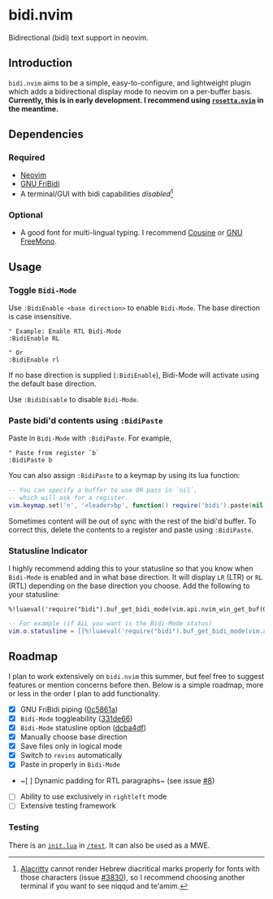 # bidi.nvim

Bidirectional (bidi) text support in neovim.

## Introduction

`bidi.nvim` aims to be a simple, easy-to-configure, and lightweight
plugin which adds a bidirectional display mode to neovim
on a per-buffer basis.
**Currently, this is in early development.
I recommend using [`rosetta.nvim`](https://github.com/mcookly/rosetta.nvim)
in the meantime.**

## Dependencies

### Required

- [Neovim](https://neovim.io)
- [GNU FriBidi](https://github.com/fribidi/fribidi)
- A terminal/GUI with bidi capabilities *disabled*[^alacritty]

[^alacritty]: [Alacritty](https://github.com/alacritty/alacritty)
  cannot render Hebrew diacritical marks properly
  for fonts with those characters (issue [#3830](https://github.com/alacritty/alacritty/issues/3830)),
  so I recommend choosing another terminal if you want
  to see niqqud and te'amim.

### Optional

- A good font for multi-lingual typing.
  I recommend [Cousine](https://fonts.google.com/specimen/Cousine)
  or [GNU FreeMono](https://www.gnu.org/software/freefont/).

## Usage

### Toggle `Bidi-Mode`

Use `:BidiEnable <base direction>` to enable `Bidi-Mode`.
The base direction is case insensitive.

```vim
" Example: Enable RTL Bidi-Mode
:BidiEnable RL

" Or
:BidiEnable rl
```

If no base direction is supplied (`:BidiEnable`),
Bidi-Mode will activate using the default base direction.

Use `:BidiDisable` to disable `Bidi-Mode`.

### Paste bidi'd contents using `:BidiPaste`

Paste in `Bidi-Mode` with `:BidiPaste`.
For example,

```vim
" Paste from register `b`
:BidiPaste b
```

You can also assign `:BidiPaste` to a keymap by using its lua function:

```lua
-- You can specify a buffer to use OR pass in `nil`,
-- which will ask for a register.
vim.keymap.set('n', '<leader>bp', function() require('bidi').paste(nil), {})
```

Sometimes content will be out of sync with the rest of the bidi'd buffer.
To correct this,
delete the contents to a register and paste using `:BidiPaste`.

### Statusline Indicator

I highly recommend adding this to your statusline
so that you know when `Bidi-Mode` is enabled and in what base direction.
It will display `LR` (LTR) or `RL` (RTL)
depending on the base direction you choose.
Add the following to your statusline:

```vim
%!luaeval('require("bidi").buf_get_bidi_mode(vim.api.nvim_win_get_buf(0))')
```

```lua
-- For example (if ALL you want is the Bidi-Mode status)
vim.o.statusline = [[%!luaeval('require("bidi").buf_get_bidi_mode(vim.api.nvim_win_get_buf(0))')]]
```

## Roadmap

I plan to work extensively on `bidi.nvim` this summer,
but feel free to suggest features or mention concerns before then.
Below is a simple roadmap,
more or less in the order I plan to add functionality.

- [x] GNU FriBidi piping ([0c5861a](https://github.com/mcookly/bidi.nvim/commit/0c5861ace3e6e807c5ce8300f63572d50318c154))
- [x] `Bidi-Mode` toggleability ([331de66](https://github.com/mcookly/bidi.nvim/commit/331de66c19937c85c7f704b5f7e836a4d356d0ca))
- [x] `Bidi-Mode` statusline option ([dcba4df](https://github.com/mcookly/bidi.nvim/commit/dcba4dfb430d04da0140cef4ccd391eab1e8c057))
- [x] Manually choose base direction
- [x] Save files only in logical mode
- [x] Switch to `revins` automatically
- [x] Paste in properly in `Bidi-Mode`
- ~[ ] Dynamic padding for RTL paragraphs~ (see issue [#8](https://github.com/mcookly/bidi.nvim/issues/8))
- [ ] Ability to use exclusively in `rightleft` mode
- [ ] Extensive testing framework

### Testing

There is an [`init.lua`](/test/init.test.lua) in [`/test`](/test).
It can also be used as a MWE.
